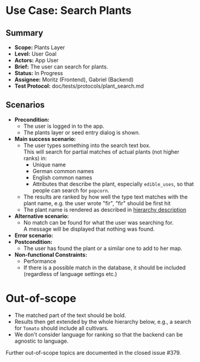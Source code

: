 # Use Case: Search Plants

## Summary

- **Scope:** Plants Layer
- **Level:** User Goal
- **Actors:** App User
- **Brief:** The user can search for plants.
- **Status:** In Progress
- **Assignee:** Moritz (Frontend), Gabriel (Backend)
- **Test Protocol:** doc/tests/protocols/plant_search.md

## Scenarios

- **Precondition:**
  - The user is logged in to the app.
  - The plants layer or seed entry dialog is shown.
- **Main success scenario:**
  - The user types something into the search text box.  
    This will search for partial matches of actual plants (not higher ranks) in:
    - Unique name
    - German common names
    - English common names
    - Attributes that describe the plant, especially `edible_uses`, so that people can search for `popcorn`.
  - The results are ranked by how well the type text matches with the plant name, e.g. the user wrote "fir", "fir" should be first hit
  - The plant name is rendered as described in [hierarchy description](../../database/hierarchy.md)
- **Alternative scenario:**
  - No match can be found for what the user was searching for.  
    A message will be displayed that nothing was found.
- **Error scenario:**
- **Postcondition:**
  - The user has found the plant or a similar one to add to her map.
- **Non-functional Constraints:**
  - Performance
  - If there is a possible match in the database, it should be included (regardless of language settings etc.)

# Out-of-scope

- The matched part of the text should be bold.
- Results then get extended by the whole hierarchy below, e.g., a search for `Tomato` should include all cultivars.
- We don't consider language for ranking so that the backend can be agnostic to language.

Further out-of-scope topics are documented in the closed issue #379.
